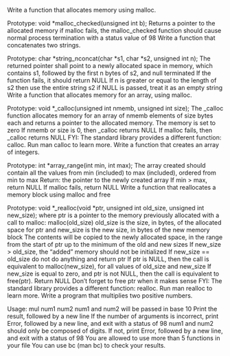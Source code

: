 Write a function that allocates memory using malloc.

Prototype: void *malloc_checked(unsigned int b);
Returns a pointer to the allocated memory
if malloc fails, the malloc_checked function should cause normal process termination with a status value of 98
Write a function that concatenates two strings.

Prototype: char *string_nconcat(char *s1, char *s2, unsigned int n);
The returned pointer shall point to a newly allocated space in memory, which contains s1, followed by the first n bytes of s2, and null terminated
If the function fails, it should return NULL
If n is greater or equal to the length of s2 then use the entire string s2
if NULL is passed, treat it as an empty string
Write a function that allocates memory for an array, using malloc.

Prototype: void *_calloc(unsigned int nmemb, unsigned int size);
The _calloc function allocates memory for an array of nmemb elements of size bytes each and returns a pointer to the allocated memory.
The memory is set to zero
If nmemb or size is 0, then _calloc returns NULL
If malloc fails, then _calloc returns NULL
FYI: The standard library provides a different function: calloc. Run man calloc to learn more.
Write a function that creates an array of integers.

Prototype: int *array_range(int min, int max);
The array created should contain all the values from min (included) to max (included), ordered from min to max
Return: the pointer to the newly created array
If min > max, return NULL
If malloc fails, return NULL
Write a function that reallocates a memory block using malloc and free

Prototype: void *_realloc(void *ptr, unsigned int old_size, unsigned int new_size);
where ptr is a pointer to the memory previously allocated with a call to malloc: malloc(old_size)
old_size is the size, in bytes, of the allocated space for ptr
and new_size is the new size, in bytes of the new memory block
The contents will be copied to the newly allocated space, in the range from the start of ptr up to the minimum of the old and new sizes
If new_size > old_size, the “added” memory should not be initialized
If new_size == old_size do not do anything and return ptr
If ptr is NULL, then the call is equivalent to malloc(new_size), for all values of old_size and new_size
If new_size is equal to zero, and ptr is not NULL, then the call is equivalent to free(ptr). Return NULL
Don’t forget to free ptr when it makes sense
FYI: The standard library provides a different function: realloc. Run man realloc to learn more.
Write a program that multiplies two positive numbers.

Usage: mul num1 num2
num1 and num2 will be passed in base 10
Print the result, followed by a new line
If the number of arguments is incorrect, print Error, followed by a new line, and exit with a status of 98
num1 and num2 should only be composed of digits. If not, print Error, followed by a new line, and exit with a status of 98
You are allowed to use more than 5 functions in your file
You can use bc (man bc) to check your results.
